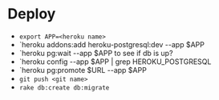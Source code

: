 Deploy
======

* `export APP=<heroku name>`
* `heroku addons:add heroku-postgresql:dev --app $APP
* `heroku pg:wait --app $APP to see if db is up?
* `heroku config --app $APP | grep HEROKU_POSTGRESQL
* `heroku pg:promote $URL --app $APP
* `git push <git name>`
* `rake db:create db:migrate`
